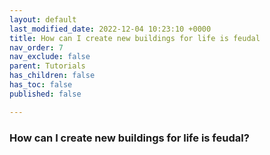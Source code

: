 ```yaml
---
layout: default
last_modified_date: 2022-12-04 10:23:10 +0000
title: How can I create new buildings for life is feudal
nav_order: 7
nav_exclude: false
parent: Tutorials
has_children: false
has_toc: false
published: false

---
```

### How can I create new buildings for life is feudal?
